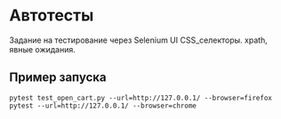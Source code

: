# Автотесты

Задание на тестирование через Selenium UI
CSS_селекторы. xpath, явные ожидания.

## Пример запуска
```
pytest test_open_cart.py --url=http://127.0.0.1/ --browser=firefox
pytest --url=http://127.0.0.1/ --browser=chrome
```